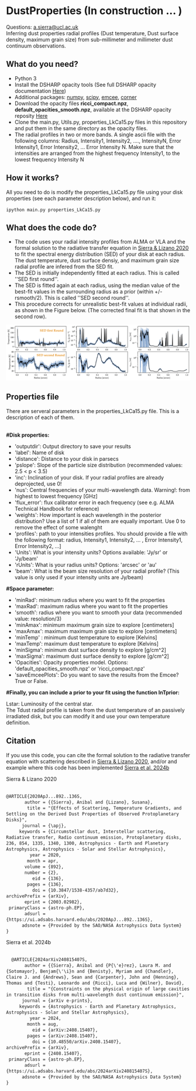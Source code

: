 # DustProperties (In construction ... )
Questions: a.sierra@ucl.ac.uk <br>
Inferring dust properties radial profiles (Dust temperature, Dust surface density, maximum grain size) from sub-millimeter and millimeter dust continuum observations.


<h2>What do you need?</h2>
<ul>
<li> Python 3</li>
<li> Install the DSHARP opacity tools (See full DSHARP opacity documentation <a href='https://github.com/birnstiel/dsharp_opac/' target="_blank"> Here</a>) </li>
<li> Additional packages: <a href='https://pypi.org/project/numpy/'>numpy</a>, <a href='https://pypi.org/project/scipy/'>scipy</a>, <a href='https://pypi.org/project/emcee/'>emcee</a>, <a href='https://pypi.org/project/corner/'>corner</a> </li>
<li> Download the opacity files <b>ricci_compact.npz</b>, <b>default_opacities_smooth.npz</b>, available at the DSHARP opacity reposity <a href='https://github.com/birnstiel/dsharp_opac/tree/master/dsharp_opac/data' target="_blank"> Here</a> </li>
<li> Clone the main.py, Utils.py, properties_LkCa15.py files in this repository and put them in the same directory as the opacity files. </li>
<li> The radial profiles in two or more bands. A single ascii file with the following columns: Radius, Intensity1, Intensity2, ...., IntensityN, Error Intensity1, Error Intensity2, ... Error Intensity N. Make sure that the intensities are arranged from the highest frequency Intensity1, to the lowest frequency Intensity N</li>
</ul>

<h2>How it works?</h2>
All you need to do is modify the properties_LkCa15.py file using your disk properties (see each parameter description below), and run it:

<pre><code>ipython main.py properties_LkCa15.py</code></pre> 


<h2>What does the code do?</h2>

<ul>
  <li>The code uses your radial intensity profiles from ALMA or VLA and the formal solution to the radiative transfer equation in <a href='https://ui.adsabs.harvard.edu/abs/2020ApJ...892..136S/abstract' target='_blank'>Sierra & Lizano 2020</a> to fit the spectral energy distribution (SED) of your disk at each radius. The dust temperature, dust surface densiy, and maximum grain size radial profile are infered from the SED fit. </li>
  <li>The SED is initially independently fitted at each radius. This is called ''SED first round''. </li>
  <li>The SED is fitted again at each radius, using the median value of the best-fit values in the surrounding radius as a prior (within +/- rsmooth/2). This is called ''SED second round''.</li>
  <li>This procedure corrects for unrealistic best-fit values at individual radii, as shown in the Figure below. (The corrected final fit is that shown in the second row).</li>
</ul>

<img src='Example.png'>



<h2>Properties file</h2>
There are serveral parameters in the properties_LkCa15.py file. This is a description of each of them.<br/>
<br/>

<b>#Disk properties:</b> <br/>
<ul>
<li>'outputdir': Output directory to save your results </li>
<li>'label': Name of disk  </li>
<li>'distance': Distance to your disk in parsecs  </li>
<li>'pslope': Slope of the particle size distribution (recommended values: 2.5 < p < 3.5)  </li>
<li>'inc': Inclination of your disk. If your radial profiles are already deprojected, use 0!  </li>
<li>'nus': Central frequencies of your multi-wavelength data. Warning!: from highest to lowest frequency [GHz]  </li>
<li>'flux_error': flux calibrator error in each frequency (see e.g. ALMA Technical Handbook for reference)  </li>
<li>'weights': How important is each wavelength in the posterior distribution? Use a list of 1 if all of them are equally important. Use 0 to remove the effect of some walenght  </li>
<li>'profiles': path to your intensities profiles. You should provide a file with the following format: radius, Intensity1, Intensity2, ... , Error Intensity1, Error Intensity2, ...]  </li>
<li>'Units': What is your intensity units? Options available: 'Jy/sr' or 'Jy/beam'  </li>
<li>'rUnits': What is your radius units? Options: 'arcsec' or 'au'  </li>
<li>'beam': What is the beam size resolution of your radial profile? (This value is only used if your intensity units are Jy/beam)  </li>
</ul>

<b>#Space parameter:</b> <br/>
<ul>
<li>'minRad': minimum radius where you want to fit the properties  </li>
<li>'maxRad': maximum radius where you want to fit the properties </li>
<li>'smooth': radius where you want to smooth your data (recommended value:  resolution/3)  </li>
<li>'minAmax': minimum maximum grain size to explore [centimeters]  </li>
<li>'maxAmax': maximum maximum grain size to explore [centimeters]  </li>
<li>'minTemp' : minimum dust temperature to explore [Kelvins]  </li>
<li>'maxTemp': maximum dust temperature to explore [Kelvins]  </li>
<li>'minSigma': minimum dust surface density to explore [g/cm^2]  </li>
<li>'maxSigma': maximum dust surface density to explore [g/cm^2]  </li>
<li>'Opacities': Opacity properties model. Options: 'default_opacities_smooth.npz' or 'ricci_compact.npz'  </li>
<li>'saveEmceePlots': Do you want to save the results from the Emcee? True or False.  </li>
</ul>


<b>#Finally, you can include a prior to your fit using the function lnTprior:</b>  <br/>

Lstar: Luminosity of the central star.  <br/>
The Tdust radial profile is taken from the dust temperature of an passively irradiated disk, but you can modify it and use your own temperature definition.


<h2>Citation</h2>
If you use this code, you can cite the formal solution to the radiative transfer equation with scattering described in <a href='https://ui.adsabs.harvard.edu/abs/2020ApJ...892..136S/abstract' target='_blank'>Sierra & Lizano 2020</a>, and/or and example where this code has been implemented <a href='https://ui.adsabs.harvard.edu/abs/2024arXiv240815407S/abstract' target='_blank'>Sierra et al. 2024b</a>

Sierra & Lizano 2020
<pre><code>
@ARTICLE{2020ApJ...892..136S,
       author = {{Sierra}, Anibal and {Lizano}, Susana},
        title = "{Effects of Scattering, Temperature Gradients, and Settling on the Derived Dust Properties of Observed Protoplanetary Disks}",
      journal = {\apj},
     keywords = {Circumstellar dust, Interstellar scattering, Radiative transfer, Radio continuum emission, Protoplanetary disks, 236, 854, 1335, 1340, 1300, Astrophysics - Earth and Planetary Astrophysics, Astrophysics - Solar and Stellar Astrophysics},
         year = 2020,
        month = apr,
       volume = {892},
       number = {2},
          eid = {136},
        pages = {136},
          doi = {10.3847/1538-4357/ab7d32},
archivePrefix = {arXiv},
       eprint = {2003.02982},
 primaryClass = {astro-ph.EP},
       adsurl = {https://ui.adsabs.harvard.edu/abs/2020ApJ...892..136S},
      adsnote = {Provided by the SAO/NASA Astrophysics Data System}
}
</code></pre>

  
Sierra et al. 2024b
<pre><code>
  @ARTICLE{2024arXiv240815407S,
       author = {{Sierra}, Anibal and {P{\'e}rez}, Laura M. and {Sotomayor}, Benjam{\'\i}n and {Benisty}, Myriam and {Chandler}, Claire J. and {Andrews}, Sean and {Carpenter}, John and {Henning}, Thomas and {Testi}, Leonardo and {Ricci}, Luca and {Wilner}, David},
        title = "{Constraints on the physical origin of large cavities in transition disks from multi-wavelength dust continuum emission}",
      journal = {arXiv e-prints},
     keywords = {Astrophysics - Earth and Planetary Astrophysics, Astrophysics - Solar and Stellar Astrophysics},
         year = 2024,
        month = aug,
          eid = {arXiv:2408.15407},
        pages = {arXiv:2408.15407},
          doi = {10.48550/arXiv.2408.15407},
archivePrefix = {arXiv},
       eprint = {2408.15407},
 primaryClass = {astro-ph.EP},
       adsurl = {https://ui.adsabs.harvard.edu/abs/2024arXiv240815407S},
      adsnote = {Provided by the SAO/NASA Astrophysics Data System}
}

</code></pre>
